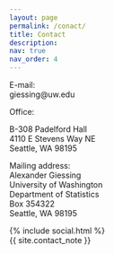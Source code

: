 ```yaml
---
layout: page
permalink: /conact/
title: Contact
description: 
nav: true
nav_order: 4
---
```


<p> <span class="font-weight-bold">E-mail:</span> <br>
giessing@uw.edu </p>

<p> <span class="font-weight-bold">Office:</span> <br>
<p> B-308 Padelford Hall <br>
4110 E Stevens Way NE <br>
Seattle, WA 98195 </p>

<p> <span class="font-weight-bold">Mailing address:</span> <br>
Alexander Giessing <br>
University of Washington <br>
Department of Statistics <br>
Box 354322 <br>
Seattle, WA 98195 </p>

<div class="social">
  <div class="contact-icons">
    {% include social.html %}
  </div>

  <div class="contact-note">
    {{ site.contact_note }}
  </div>

</div>
